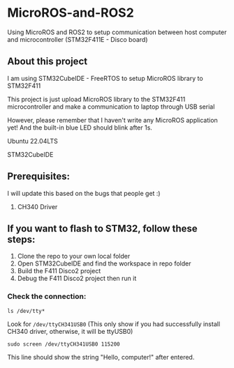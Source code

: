 # MicroROS-and-ROS2
Using MicroROS and ROS2 to setup communication between host computer and microcontroller (STM32F411E - Disco board)

## About this project
I am using STM32CubeIDE - FreeRTOS to setup MicroROS library to STM32F411

This project is just upload MicroROS library to the STM32F411 microcontroller and make a communication to laptop through USB serial

However, please remember that I haven't write any MicroROS application yet! And the built-in blue LED should blink after 1s.

Ubuntu 22.04LTS

STM32CubeIDE

## Prerequisites:
I will update this based on the bugs that people get :)
1. CH340 Driver

## If you want to flash to STM32, follow these steps:
1. Clone the repo to your own local folder
2. Open STM32CubeIDE and find the workspace in repo folder
3. Build the F411 Disco2 project
4. Debug the F411 Disco2 project then run it

### Check the connection:
`ls /dev/tty*`

Look for `/dev/ttyCH341USB0` (This only show if you had successfully install CH340 driver, otherwise, it will be ttyUSB0)

`sudo screen /dev/ttyCH341USB0 115200`

This line should show the string "Hello, computer!" after entered.
